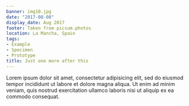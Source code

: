 ```yaml
---
banner: img10.jpg
date: "2017-08-08"
display_date: Aug 2017
footer: Taken from picsum.photos
location: La Mancha, Spain
tags:
- Example
- Specimen
- Prototype
title: Just one more after this
---
```

Lorem ipsum dolor sit amet, consectetur adipisicing elit, sed do eiusmod
tempor incididunt ut labore et dolore magna aliqua. Ut enim ad minim veniam,
quis nostrud exercitation ullamco laboris nisi ut aliquip ex ea commodo
consequat.

<!--more-->